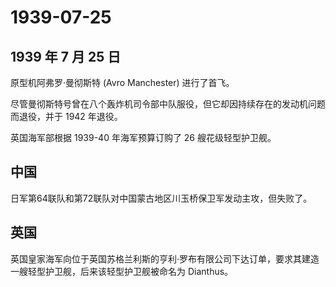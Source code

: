 # 1939-07-25

## 1939 年 7 月 25 日

原型机阿弗罗·曼彻斯特 (Avro Manchester) 进行了首飞。

尽管曼彻斯特号曾在八个轰炸机司令部中队服役，但它却因持续存在的发动机问题而退役，并于
1942 年退役。

英国海军部根据 1939-40 年海军预算订购了 26 艘花级轻型护卫舰。

## 中国

日军第64联队和第72联队对中国蒙古地区川玉桥保卫军发动主攻，但失败了。

## 英国

英国皇家海军向位于英国苏格兰利斯的亨利·罗布有限公司下达订单，要求其建造一艘轻型护卫舰，后来该轻型护卫舰被命名为
Dianthus。

